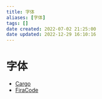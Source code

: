 ```yaml
---
title: 字体
aliases: [字体]
tags: []
date created: 2022-07-02 21:25:00
date updated: 2022-12-29 16:10:16
---
```


# 字体

- [Cargo](https://cargo.site/)
- [FiraCode](https://github.com/tonsky/FiraCode)

